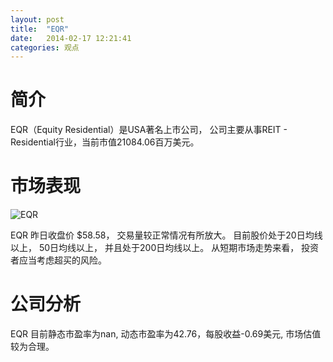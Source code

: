 ```yaml
---
layout: post
title:  "EQR"
date:   2014-02-17 12:21:41
categories: 观点
---
```


# 简介
EQR（Equity Residential）是USA著名上市公司，
公司主要从事REIT - Residential行业，当前市值21084.06百万美元。

# 市场表现

![EQR](http://finviz.com/chart.ashx?t=EQR&ty=c&ta=1&p=d&s=l)

EQR 昨日收盘价 $58.58，
交易量较正常情况有所放大。
目前股价处于20日均线以上，
50日均线以上，
并且处于200日均线以上。
从短期市场走势来看，
投资者应当考虑超买的风险。

# 公司分析
EQR 目前静态市盈率为nan, 动态市盈率为42.76，每股收益-0.69美元,
市场估值较为合理。
